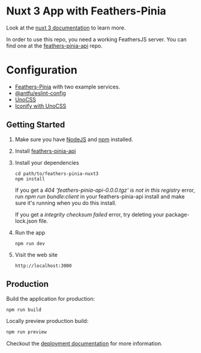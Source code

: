 # Nuxt 3 App with Feathers-Pinia

Look at the [nuxt 3 documentation](https://v3.nuxtjs.org) to learn more.

In order to use this repo, you need a working FeathersJS server.  You can find one at the [feathers-pinia-api](https://github.com/marshallswain/feathers-pinia-api) repo.

# Configuration

- [Feathers-Pinia](https://v1.feathers-pinia.pages.dev) with two example services.
- [@antfu/eslint-config](https://github.com/antfu/eslint-config)
- [UnoCSS](https://github.com/unocss/unocss)
- [Iconify with UnoCSS](https://github.com/unocss/unocss/tree/main/packages/preset-icons/)

## Getting Started

1. Make sure you have [NodeJS](https://nodejs.org/) and [npm](https://www.npmjs.com/) installed.
2. Install [feathers-pinia-api](https://github.com/marshallswain/feathers-pinia-api)
3. Install your dependencies

    ```
    cd path/to/feathers-pinia-nuxt3
    npm install
    ```
    
    If you get a <i>404 'feathers-pinia-api-0.0.0.tgz' is not in this registry</i> error, run <i>npm run bundle:client</i> in your feathers-pinia-api install and make sure it's running when you do this install.
    
    If you get a <i>integrity checksum failed</i> error, try deleting your package-lock.json file.
    
4. Run the app

    ```
    npm run dev
    ```
    
5. Visit the web site

    ```
    http://localhost:3000

## Production

Build the application for production:

```bash
npm run build
```

Locally preview production build:

```bash
npm run preview
```

Checkout the [deployment documentation](https://v3.nuxtjs.org/guide/deploy/presets) for more information.
